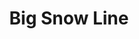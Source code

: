 ---
title: Big Snow Line
title_zh: 大雪綫
route_sign: [S]
branch_line: false
stations:
  - station_code: [S6]
    name: Winterland West
    name_zh: 冬地西
    transfer:
      - route_sign: [W]
    first_station: true
  - station_code: [S7]
    name: Miraibridge
    name_zh: 美來橋
    transfer:
      - route_sign: [R,C]
  - station_code: [S8]
    name: UCHQ West
    name_zh: 聯總西
    transfer:
      - route_sign: [G]
  - station_code: [S9]
    name: UCHQ East
    name_zh: 聯總東
    transfer:
      - route_sign: [A]
  - station_code: [S10]
    name: Redhill Spring
    name_zh: 紅山泉
    transfer:
      - route_sign: [V]
    last_station: true
custom_style: table{margin:0 auto}.station-code-bg-first{background-image:url(/img/bg/bigsnowline.png);background-repeat:no-repeat;background-size:7px 50%;background-position:65px bottom}.station-code-bg{background-image:url(/img/bg/bigsnowline.png);background-repeat:no-repeat;background-size:7px 101%;background-position:65px}.station-code-bg-last{background-image:url(/img/bg/bigsnowline.png);background-repeat:no-repeat;background-size:7px 50%;background-position:65px top}
weight: 10
---